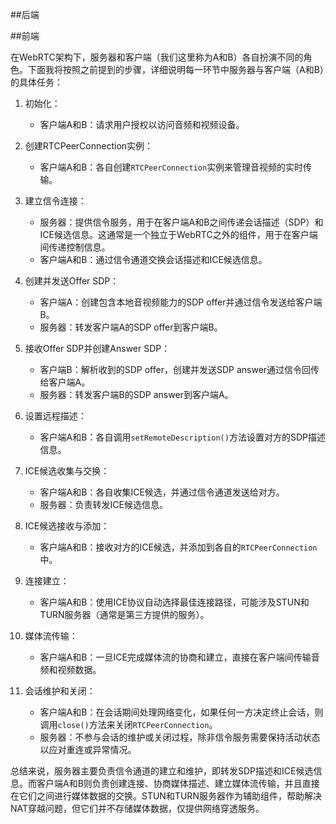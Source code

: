 ##后端

##前端

在WebRTC架构下，服务器和客户端（我们这里称为A和B）各自扮演不同的角色。下面我将按照之前提到的步骤，详细说明每一环节中服务器与客户端（A和B）的具体任务：

1. 初始化：
   - 客户端A和B：请求用户授权以访问音频和视频设备。

2. 创建RTCPeerConnection实例：
   - 客户端A和B：各自创建`RTCPeerConnection`实例来管理音视频的实时传输。

3. 建立信令连接：
   - 服务器：提供信令服务，用于在客户端A和B之间传递会话描述（SDP）和ICE候选信息。这通常是一个独立于WebRTC之外的组件，用于在客户端间传递控制信息。
   - 客户端A和B：通过信令通道交换会话描述和ICE候选信息。

4. 创建并发送Offer SDP：
   - 客户端A：创建包含本地音视频能力的SDP offer并通过信令发送给客户端B。
   - 服务器：转发客户端A的SDP offer到客户端B。

5. 接收Offer SDP并创建Answer SDP：
   - 客户端B：解析收到的SDP offer，创建并发送SDP answer通过信令回传给客户端A。
   - 服务器：转发客户端B的SDP answer到客户端A。

6. 设置远程描述：
   - 客户端A和B：各自调用`setRemoteDescription()`方法设置对方的SDP描述信息。

7. ICE候选收集与交换：
   - 客户端A和B：各自收集ICE候选，并通过信令通道发送给对方。
   - 服务器：负责转发ICE候选信息。

8. ICE候选接收与添加：
   - 客户端A和B：接收对方的ICE候选，并添加到各自的`RTCPeerConnection`中。

9. 连接建立：
   - 客户端A和B：使用ICE协议自动选择最佳连接路径，可能涉及STUN和TURN服务器（通常是第三方提供的服务）。

10. 媒体流传输：
    - 客户端A和B：一旦ICE完成媒体流的协商和建立，直接在客户端间传输音频和视频数据。

11. 会话维护和关闭：
    - 客户端A和B：在会话期间处理网络变化，如果任何一方决定终止会话，则调用`close()`方法来关闭`RTCPeerConnection`。
    - 服务器：不参与会话的维护或关闭过程，除非信令服务需要保持活动状态以应对重连或异常情况。

总结来说，服务器主要负责信令通道的建立和维护，即转发SDP描述和ICE候选信息。而客户端A和B则负责创建连接、协商媒体描述、建立媒体流传输，并且直接在它们之间进行媒体数据的交换。STUN和TURN服务器作为辅助组件，帮助解决NAT穿越问题，但它们并不存储媒体数据，仅提供网络穿透服务。
